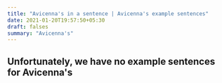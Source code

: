 ```yaml
---
title: "Avicenna's in a sentence | Avicenna's example sentences"
date: 2021-01-20T19:57:50+05:30
draft: falses
summary: "Avicenna's"
---
```

## Unfortunately, we have no example sentences for Avicenna's                 
